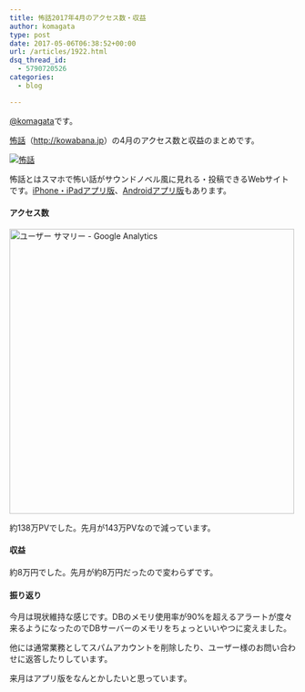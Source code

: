 ```yaml
---
title: 怖話2017年4月のアクセス数・収益
author: komagata
type: post
date: 2017-05-06T06:38:52+00:00
url: /articles/1922.html
dsq_thread_id:
  - 5790720526
categories:
  - blog

---
```

[@komagata][1]です。

<a title="怖話" href="http://kowabana.jp" target="_blank">怖話</a>（<a title="怖話" href="http://kowabana.jp" target="_blank">http://kowabana.jp</a>）の4月のアクセス数と収益のまとめです。

<p class="center">
  <a href="http://kowabana.jp"><img src="https://i.gyazo.com/7ac945b83db4936a1cd4947a6ea0c60b.png" alt="怖話" /></a>
</p>

怖話とはスマホで怖い話がサウンドノベル風に見れる・投稿できるWebサイトです。<a title="怖話iPhone・iPadアプリ版" href="https://itunes.apple.com/jp/app/bu-hua-zui-buno1wan5000huano/id564486792?l=ja&mt=8" target="_blank">iPhone・iPadアプリ版</a>、<a title="怖話Androidアプリ版" href="https://play.google.com/store/apps/details?id=jp.fjord.kowabana" target="_blank">Androidアプリ版</a>もあります。

#### アクセス数

<p class="center">
  <img src="https://gyazo.com/a732f8c24b63a5544fb44e4ccdff739c.png" alt="ユーザー サマリー - Google Analytics" width="500px" />
</p>

約138万PVでした。先月が143万PVなので減っています。

#### 収益

約8万円でした。先月が約8万円だったので変わらずです。 

#### 振り返り

今月は現状維持な感じです。DBのメモリ使用率が90%を超えるアラートが度々来るようになったのでDBサーバーのメモリをちょっといいやつに変えました。

他には通常業務としてスパムアカウントを削除したり、ユーザー様のお問い合わせに返答したりしています。

来月はアプリ版をなんとかしたいと思っています。

 [1]: http://twitter.com/komagata